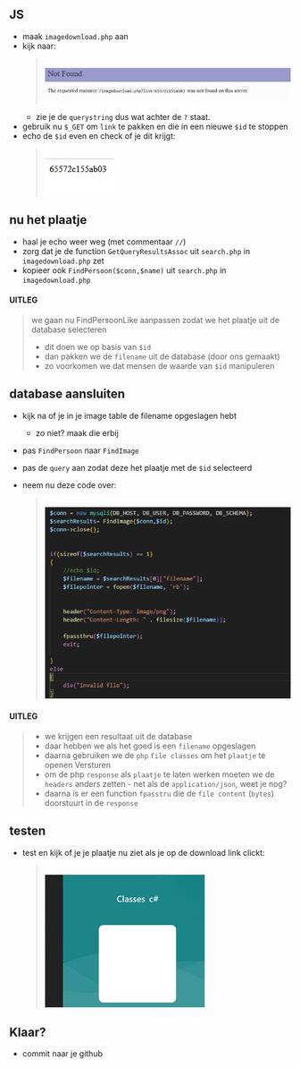 ## JS

- maak `imagedownload.php` aan
- kijk naar:
    > </br>![](img/notfound.PNG)
    - zie je de `querystring` dus wat achter de `?` staat.
- gebruik nu `$_GET` om `link` te pakken en die in een nieuwe `$id` te stoppen
- echo de `$id` even en check of je dit krijgt:
    > </br>![](img/showlinkhtml.PNG)


## nu het plaatje

- haal je echo weer weg (met commentaar `//`)
- zorg dat je de function `GetQueryResultsAssoc` uit `search.php` in `imagedownload.php` zet
- kopieer ook `FindPersoon($conn,$name)` uit `search.php` in `imagedownload.php` 

#### UITLEG

> we gaan nu FindPersoonLike aanpassen zodat we het plaatje uit de database selecteren
> - dit doen we op basis van `$id`
> - dan pakken we de `filename` uit de database (door ons gemaakt)
> - zo voorkomen we dat mensen de waarde van `$id` manipuleren


## database aansluiten

- kijk na of je in je image table de filename opgeslagen hebt
    - zo niet? maak die erbij
- pas `FindPersoon` naar `FindImage`
- pas de `query` aan zodat deze het plaatje met de `$id` selecteerd

- neem nu deze code over:
    > </br>![](img/uploadimage.PNG)

#### UITLEG
> - we krijgen een resultaat uit de database
> - daar hebben we als het goed is een `filename` opgeslagen
> - daarna gebruiken we de `php` `file classes` om het `plaatje` te openen
> Versturen
> - om de php `response` als `plaatje` te laten werken moeten we de `headers` anders zetten
>       - net als de `application/json`, weet je nog? 
> - daarna is er een function `fpasstru` die de `file content` (`bytes`) doorstuurt in de `response`

## testen

- test en kijk of je je plaatje nu ziet als je op de download link clickt:
    > </br>![](img/plaatje.PNG)


 ## Klaar?
- commit naar je github
